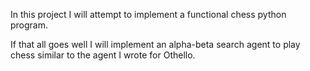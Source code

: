 In this project I will attempt to implement a functional chess python program.

If that all goes well I will implement an alpha-beta search agent to play chess
	similar to the agent I wrote for Othello.

